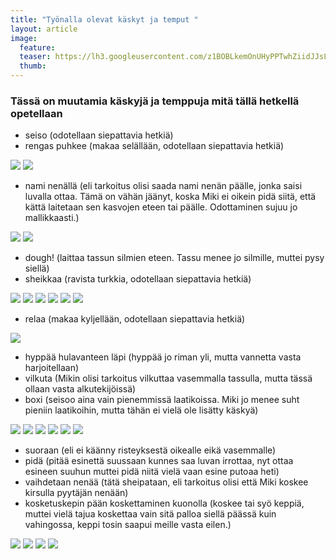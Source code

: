 ```yaml
---
title: "Työnalla olevat käskyt ja temput "
layout: article
image:
  feature:
  teaser: https://lh3.googleusercontent.com/z1BOBLkemOnUHyPPTwhZiidJJsLEJ6XOOltCZjV1toU=w245-h169-no
  thumb:
---
```


### Tässä on muutamia käskyjä ja temppuja mitä tällä hetkellä opetellaan

* seiso (odotellaan siepattavia hetkiä)
* rengas puhkee (makaa selällään, odotellaan siepattavia hetkiä)

![](https://lh3.googleusercontent.com/3o272aBNRpW-kZsIKtrosnme7B2ByV8WxYSWn8vv--w=w245-h166-no) ![](https://lh3.googleusercontent.com/oq1tKwhGcch9q2Fhc-vjVukxgVhYnX-v3f-dEEpc5wA=w800)

* nami nenällä (eli tarkoitus olisi saada nami nenän päälle, jonka saisi luvalla ottaa. Tämä on vähän jäänyt, koska Miki ei oikein pidä siitä, että kättä laitetaan sen kasvojen eteen tai päälle. Odottaminen sujuu jo mallikkaasti.)

![](https://lh3.googleusercontent.com/1ag025tJip4yM6pieZJ5Lltmemz3-jd3SJlvUy6ccWc=w245-h163-no) ![](https://lh3.googleusercontent.com/LD0JKrXYSPCQ5DlbrUBeKRPqjkstFIbi_jJ5L3ZWWpg=w800)

* dough! (laittaa tassun silmien eteen. Tassu menee jo silmille, muttei pysy siellä)
* sheikkaa (ravista turkkia, odotellaan siepattavia hetkiä)

![](https://lh3.googleusercontent.com/0rYhiplcnHz_8Kyn9ixUlibz3TVvKr6wFn6UTOCeZAs=w245-h184-no) ![](https://lh3.googleusercontent.com/5MH7mRDFbu9Pibh8d6PDYXFvtMDgYtXmvbGTKA-jI8o=w245-h172-no) ![](https://lh3.googleusercontent.com/u4dWPmxHLe2R33_VEYt0cJMEnXZM0YJMLFTFgHxDlBU=w245-h176-no) ![](https://lh3.googleusercontent.com/W4cOFyviw5Hxr66sdHlRmNn2M_w4WswxqaAiy12PuRY=w245-h163-no) ![](https://lh3.googleusercontent.com/Ut4J4Iu6zb4hTKOkB8bC77slQfONhviEwEFP6QORAxE=w245-h180-no) ![](https://lh3.googleusercontent.com/pCHmPk47hBz_tatTG6v26BJKWccnUqBhUuTQl5rsJLw=w800)

* relaa (makaa kyljellään, odotellaan siepattavia hetkiä)

![](https://lh3.googleusercontent.com/80Dpnsu4A45acUuIOXFgCRUZuKt2CSBiR6CJ6RZAXp8=w245-h162-no)

* hyppää hulavanteen läpi (hyppää jo riman yli, mutta vannetta vasta harjoitellaan)
* vilkuta (Mikin olisi tarkoitus vilkuttaa vasemmalla tassulla, mutta tässä ollaan vasta alkutekijöissä)
* boxi (seisoo aina vain pienemmissä laatikoissa. Miki jo menee suht pieniin laatikoihin, mutta tähän ei vielä ole lisätty käskyä)

![](https://lh3.googleusercontent.com/m_FNe_z-kBMhO4V4cj6lU5CW6UgnPLBl0PURLyNfqlI=w245-h164-no) ![](https://lh3.googleusercontent.com/CF1q4dZABAX43aOF0dW4Px2o6Si8hwBc4BJ1hj90lTQ=w245-h163-no) ![](https://lh3.googleusercontent.com/AXLE5MGEgn0CsFiaXHp1oW3IQAeRG9KirFe3hTOk4Sk=w245-h174-no) ![](https://lh3.googleusercontent.com/WK0-4bpPu7BDg-hGRoQs_QrxvgMS78u-Iv92Dn9w9-Q=w245-h182-no) ![](https://lh3.googleusercontent.com/gO8a6DNtHXOrJGOUSAo4EMb9yDp7s-4HZ7VSXKLieK8=w245-h174-no) ![](https://lh3.googleusercontent.com/NxHoNxbkbC1TAT0ubEiqDh9AcPAW5xVbiq5S_VjKKYA=w800)

* suoraan (eli ei käänny risteyksestä oikealle eikä vasemmalle)
* pidä (pitää esinettä suussaan kunnes saa luvan irrottaa, nyt ottaa esineen suuhun muttei pidä niitä vielä vaan esine putoaa heti)
* vaihdetaan nenää (tätä sheipataan, eli tarkoitus olisi että Miki koskee kirsulla pyytäjän nenään)
* kosketuskepin pään koskettaminen kuonolla (koskee tai syö keppiä, muttei vielä tajua koskettaa vain sitä palloa siellä päässä kuin vahingossa, keppi tosin saapui meille vasta eilen.)

![](https://lh3.googleusercontent.com/59cn-oHeIbbbplPTRECAoTCEGeaAHDnsZAxvD53lO2I=w245-h163-no) ![](https://lh3.googleusercontent.com/XhF-nIlmJYCpXMhZwoukoIup-bP1R2mY8D_SL9v92B0=w245-h163-no) ![](https://lh3.googleusercontent.com/MZiQjQODe8QSKyA0QofojD8EA2Ygy07MczVEKvJzpgw=w245-h163-no) ![](https://lh3.googleusercontent.com/mKdR6-U0Ob5ocDNMG6cFi4bRocYUQ41a3jjkxVlfgFo=w800)
